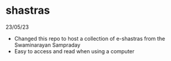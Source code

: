# shastras
23/05/23
  - Changed this repo to host a collection of e-shastras from the Swaminarayan Sampraday 
  - Easy to access and read when using a computer
